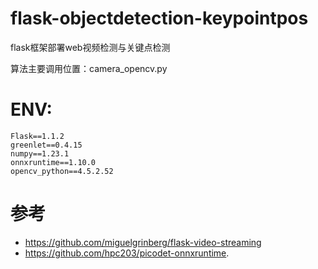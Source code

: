 # flask-objectdetection-keypointpos
flask框架部署web视频检测与关键点检测

算法主要调用位置：camera_opencv.py

# ENV:
```
Flask==1.1.2
greenlet==0.4.15
numpy==1.23.1
onnxruntime==1.10.0
opencv_python==4.5.2.52

```


# 参考

- https://github.com/miguelgrinberg/flask-video-streaming
- https://github.com/hpc203/picodet-onnxruntime.
